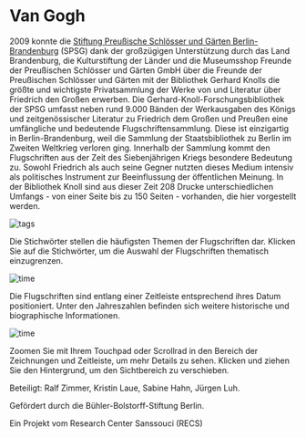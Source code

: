 # Van Gogh

2009 konnte die [Stiftung Preußische Schlösser und Gärten Berlin-Brandenburg](https://www.spsg.de/) (SPSG) dank der großzügigen Unterstützung durch das Land Brandenburg, die Kulturstiftung der Länder und die Museumsshop Freunde der Preußischen Schlösser und Gärten GmbH über die Freunde der Preußischen Schlösser und Gärten mit der Bibliothek Gerhard Knolls die größte und wichtigste Privatsammlung der Werke von und Literatur über Friedrich den Großen erwerben. Die Gerhard-Knoll-Forschungsbibliothek der SPSG umfasst neben rund 9.000 Bänden der Werkausgaben des Königs und zeitgenössischer Literatur zu Friedrich dem Großen und Preußen eine umfängliche und bedeutende Flugschriftensammlung. Diese ist einzigartig in Berlin-Brandenburg, weil die Sammlung der Staatsbibliothek zu Berlin im Zweiten Weltkrieg verloren ging. Innerhalb der Sammlung kommt den Flugschriften aus der Zeit des Siebenjährigen Kriegs besondere Bedeutung zu. Sowohl Friedrich als auch seine Gegner nutzten dieses Medium intensiv als politisches Instrument zur Beeinflussung der öffentlichen Meinung. In der Bibliothek Knoll sind aus dieser Zeit 208 Drucke unterschiedlichen Umfangs - von einer Seite bis zu 150 Seiten - vorhanden, die hier vorgestellt werden.

![tags](img/infobar_tags.svg)

Die Stichwörter stellen die häufigsten Themen der Flugschriften dar. Klicken Sie auf die Stichwörter, um die Auswahl der Flugschriften thematisch einzugrenzen.

![time](img/infobar_time.svg)

Die Flugschriften sind entlang einer Zeitleiste entsprechend ihres Datum positioniert. Unter den Jahreszahlen befinden sich weitere historische und biographische Informationen.

![time](img/infobar_scroll.svg)

Zoomen Sie mit Ihrem Touchpad oder Scrollrad in den Bereich der Zeichnungen und Zeitleiste, um mehr Details zu sehen. Klicken und ziehen Sie den Hintergrund, um den Sichtbereich zu verschieben.

Beteiligt: Ralf Zimmer, Kristin Laue, Sabine Hahn, Jürgen Luh.

Gefördert durch die Bühler-Bolstorff-Stiftung Berlin.

Ein Projekt vom Research Center Sanssouci (RECS)
